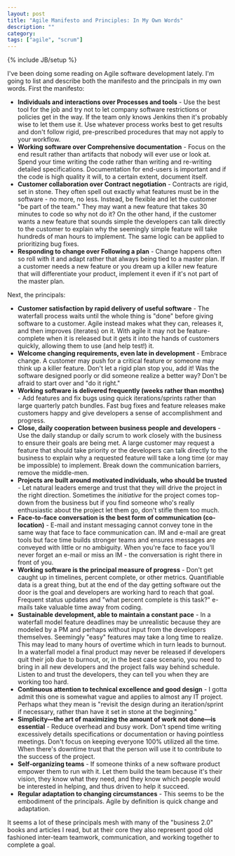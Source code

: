 ```yaml
---
layout: post
title: "Agile Manifesto and Principles: In My Own Words"
description: ""
category: 
tags: ["agile", "scrum"]
---
```

{% include JB/setup %}

I've been doing some reading on Agile software development lately.  I'm going to list and describe both the manifesto and the principals in my own words.  First the manifesto:

* **Individuals and interactions over Processes and tools** - Use the best tool for the job and try not to let company software restrictions or policies get in the way.  If the team only knows Jenkins then it's probably wise to let them use it.  Use whatever process works best to get results and don't follow rigid, pre-prescribed procedures that may not apply to your workflow.
* **Working software over Comprehensive documentation** - Focus on the end result rather than artifacts that nobody will ever use or look at.  Spend your time writing the code rather than writing and re-writing detailed specifications.  Documentation for end-users is important and if the code is high quality it will, to a certain extent, document itself.
* **Customer collaboration over Contract negotiation** - Contracts are rigid, set in stone.  They often spell out exactly what features must be in the software - no more, no less.  Instead, be flexible and let the customer "be part of the team."  They may want a new feature that takes 30 minutes to code so why not do it?  On the other hand, if the customer wants a new feature that sounds simple the developers can talk directly to the customer to explain why the seemingly simple feature will take hundreds of man hours to implement.  The same logic can be applied to prioritizing bug fixes.
* **Responding to change over Following a plan** - Change happens often so roll with it and adapt rather that always being tied to a master plan.  If a customer needs a new feature or you dream up a killer new feature that will differentiate your product, implement it even if it's not part of the master plan.

Next, the principals:

* **Customer satisfaction by rapid delivery of useful software** - The waterfall process waits until the whole thing is "done" before giving software to a customer.  Agile instead makes what they can, releases it, and then improves (iterates) on it.  With agile it may not be feature-complete when it is released but it gets it into the hands of customers quickly, allowing them to use (and help test!) it.
* **Welcome changing requirements, even late in development** - Embrace change.  A customer may push for a critical feature or someone may think up a killer feature.  Don't let a rigid plan stop you, add it!  Was the software designed poorly or did someone realize a better way?  Don't be afraid to start over and "do it right."
* **Working software is delivered frequently (weeks rather than months)** - Add features and fix bugs using quick iterations/sprints rather than large quarterly patch bundles.  Fast bug fixes and feature releases make customers happy and give developers a sense of accomplishment and progress.
* **Close, daily cooperation between business people and developers** - Use the daily standup or daily scrum to work closely with the business to ensure their goals are being met.  A large customer may request a feature that should take priority or the developers can talk directly to the business to explain why a requested feature will take a long time (or may be impossible) to implement.  Break down the communication barriers, remove the middle-men.
* **Projects are built around motivated individuals, who should be trusted** - Let natural leaders emerge and trust that they will drive the project in the right direction.  Sometimes the *initiative* for the project comes top-down from the business but if you find someone who's really enthusiastic about the project let them go, don't stifle them too much.
* **Face-to-face conversation is the best form of communication (co-location)** - E-mail and instant messaging cannot convey tone in the same way that face to face communication can.  IM and e-mail are great tools but face time builds stronger teams and ensures messages are conveyed with little or no ambiguity.  When you're face to face you'll never forget an e-mail or miss an IM - the conversation is right there in front of you.
* **Working software is the principal measure of progress** - Don't get caught up in timelines, percent complete, or other metrics.  Quantifiable data is a great thing, but at the end of the day getting software out the door is the goal and developers are working hard to reach that goal.  Frequent status updates and "what percent complete is this task?" e-mails take valuable time away from coding.
* **Sustainable development, able to maintain a constant pace** - In a waterfall model feature deadlines may be unrealistic because they are modeled by a PM and perhaps without input from the developers themselves.  Seemingly "easy" features may take a long time to realize.  This may lead to many hours of overtime which in turn leads to burnout.  In a waterfall model a final product may never be released if developers quit their job due to burnout, or, in the best case scenario, you need to bring in all new developers and the project falls way behind schedule.  Listen to and trust the developers, they can tell you when they are working too hard.
* **Continuous attention to technical excellence and good design** - I gotta admit this one is somewhat vague and applies to almost any IT project.  Perhaps what they mean is "revisit the design during an iteration/sprint if necessary, rather than have it set in stone at the beginning."
* **Simplicity—the art of maximizing the amount of work not done—is essential** - Reduce overhead and busy work.  Don't spend time writing excessively details specifications or documentation or having pointless meetings.  Don't focus on keeping everyone 100% utilized all the time.  When there's downtime trust that the person will use it to contribute to the success of the project.
* **Self-organizing teams** - If someone thinks of a new software product empower them to run with it.  Let them build the team because it's their vision, they know what they need, and they know which people would be interested in helping, and thus driven to help it succeed.
* **Regular adaptation to changing circumstances** - This seems to be the embodiment of the principals.  Agile by definition is quick change and adaptation.

It seems a lot of these principals mesh with many of the "business 2.0" books and articles I read, but at their core they also represent good old fashioned inter-team teamwork, communication, and working together to complete a goal.